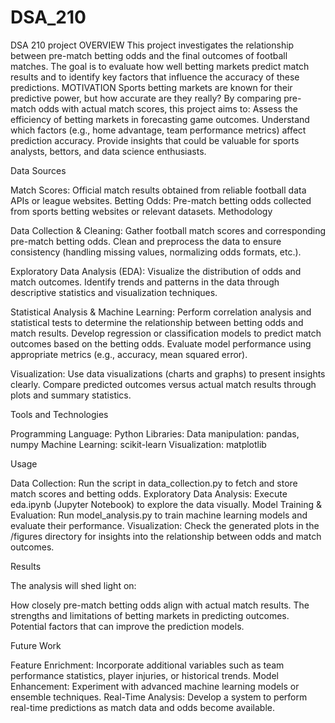 # DSA_210
DSA 210 project
OVERVIEW
This project investigates the relationship between pre-match betting odds and the final outcomes of football matches. The goal is to evaluate how well betting markets predict match results and to identify key factors that influence the accuracy of these predictions.
MOTIVATION
Sports betting markets are known for their predictive power, but how accurate are they really? By comparing pre-match odds with actual match scores, this project aims to:
 Assess the efficiency of betting markets in forecasting game outcomes.
 Understand which factors (e.g., home advantage, team performance metrics) affect prediction accuracy.
 Provide insights that could be valuable for sports analysts, bettors, and data science enthusiasts.
 
Data Sources

Match Scores: Official match results obtained from reliable football data APIs or league websites.
Betting Odds: Pre-match betting odds collected from sports betting websites or relevant datasets.
Methodology

Data Collection & Cleaning:
Gather football match scores and corresponding pre-match betting odds.
Clean and preprocess the data to ensure consistency (handling missing values, normalizing odds formats, etc.).

Exploratory Data Analysis (EDA):
Visualize the distribution of odds and match outcomes.
Identify trends and patterns in the data through descriptive statistics and visualization techniques.

Statistical Analysis & Machine Learning:
Perform correlation analysis and statistical tests to determine the relationship between betting odds and match results.
Develop regression or classification models to predict match outcomes based on the betting odds.
Evaluate model performance using appropriate metrics (e.g., accuracy, mean squared error).

Visualization:
Use data visualizations (charts and graphs) to present insights clearly.
Compare predicted outcomes versus actual match results through plots and summary statistics.

Tools and Technologies

Programming Language: Python
Libraries:
Data manipulation: pandas, numpy
Machine Learning: scikit-learn
Visualization: matplotlib

Usage

Data Collection: Run the script in data_collection.py to fetch and store match scores and betting odds.
Exploratory Data Analysis: Execute eda.ipynb (Jupyter Notebook) to explore the data visually.
Model Training & Evaluation: Run model_analysis.py to train machine learning models and evaluate their performance.
Visualization: Check the generated plots in the /figures directory for insights into the relationship between odds and match outcomes.

Results

The analysis will shed light on:

How closely pre-match betting odds align with actual match results.
The strengths and limitations of betting markets in predicting outcomes.
Potential factors that can improve the prediction models.

Future Work

Feature Enrichment: Incorporate additional variables such as team performance statistics, player injuries, or historical trends.
Model Enhancement: Experiment with advanced machine learning models or ensemble techniques.
Real-Time Analysis: Develop a system to perform real-time predictions as match data and odds become available.

